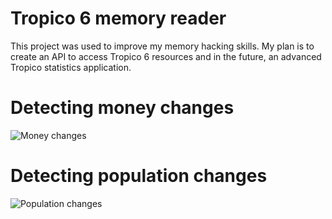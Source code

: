 # Tropico 6 memory reader

This project was used to improve my memory hacking skills. My plan is to create an API to access Tropico 6 resources and in the future, an advanced Tropico statistics application.

# Detecting money changes
![Money changes](/documentation/images/detecting-money-changes.gif)

# Detecting population changes
![Population changes](/documentation/images/detecting-population-changes.gif)